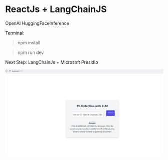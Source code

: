 # ReactJs + LangChainJS 

OpenAI HuggingFaceInference
<!-- 
This template provides a minimal setup to get React working in Vite with HMR and some ESLint rules.

Currently, two official plugins are available:

- [@vitejs/plugin-react](https://github.com/vitejs/vite-plugin-react/blob/main/packages/plugin-react/README.md) uses [Babel](https://babeljs.io/) for Fast Refresh
- [@vitejs/plugin-react-swc](https://github.com/vitejs/vite-plugin-react-swc) uses [SWC](https://swc.rs/) for Fast Refresh

-->

Terminal: 
> npm install

> npm run dev


Next Step: LangChainJs + Microsoft Presidio

![](https://github.com/Mrunal-G/LLM_NER/blob/main/images/pic2.png)

